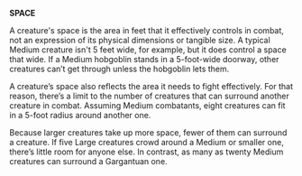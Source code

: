 __**SPACE**__

A creature's space is the area in feet that it effectively controls in combat, not an expression of its physical dimensions or tangible size. A typical Medium creature isn't 5 feet wide, for example, but it does control a space that wide. If a Medium hobgoblin stands in a 5-foot-wide doorway, other creatures can’t get through unless the hobgoblin lets them.

A creature’s space also reflects the area it needs to fight effectively. For that reason, there’s a limit to the number of creatures that can surround another creature in combat. Assuming Medium combatants, eight creatures can fit in a 5-foot radius around another one.

Because larger creatures take up more space, fewer of them can surround a creature. If five Large creatures crowd around a Medium or smaller one, there’s little room for anyone else. In contrast, as many as twenty Medium creatures can surround a Gargantuan one.